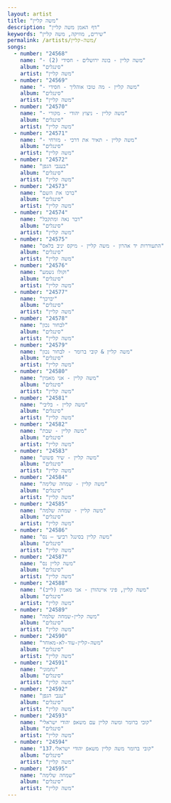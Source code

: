 ```yaml
---
layout: artist
title: "משה קליין"
description: "דף האמן משה קליין"
keywords: "שירים, מוזיקה, משה קליין"
permalink: /artists/משה-קליין/
songs:
  - number: "24568"
    name: "- משה קליין - בונה ירושלים - חסידי (2)"
    album: "סינגלים"
    artist: "משה קליין"
  - number: "24569"
    name: "- משה קליין - מה טובו אוהליך - חסידי"
    album: "סינגלים"
    artist: "משה קליין"
  - number: "24570"
    name: "- משה קליין - ניצוץ יהודי - מקורי"
    album: "סינגלים"
    artist: "משה קליין"
  - number: "24571"
    name: "- משה קליין - תאיר את דרכי - מזרחי"
    album: "סינגלים"
    artist: "משה קליין"
  - number: "24572"
    name: "בענבי הגפן"
    album: "סינגלים"
    artist: "משה קליין"
  - number: "24573"
    name: "ברכו את השם"
    album: "סינגלים"
    artist: "משה קליין"
  - number: "24574"
    name: "דבר נאה ומתקבל"
    album: "סינגלים"
    artist: "משה קליין"
  - number: "24575"
    name: "התעוררות יד אהרון - משה קליין - מיקס יניב בלאס"
    album: "סינגלים"
    artist: "משה קליין"
  - number: "24576"
    name: "וקולו נשמע"
    album: "סינגלים"
    artist: "משה קליין"
  - number: "24577"
    name: "יברכך"
    album: "סינגלים"
    artist: "משה קליין"
  - number: "24578"
    name: "לבחור נכון"
    album: "סינגלים"
    artist: "משה קליין"
  - number: "24579"
    name: "משה קליין & קובי ברומר - לבחור נכון"
    album: "סינגלים"
    artist: "משה קליין"
  - number: "24580"
    name: "משה קליין - אני מאמין"
    album: "סינגלים"
    artist: "משה קליין"
  - number: "24581"
    name: "משה קליין - בליבי"
    album: "סינגלים"
    artist: "משה קליין"
  - number: "24582"
    name: "משה קליין - שבת"
    album: "סינגלים"
    artist: "משה קליין"
  - number: "24583"
    name: "משה קליין - שיר פשוט"
    album: "סינגלים"
    artist: "משה קליין"
  - number: "24584"
    name: "משה קליין - שמחה שלימה"
    album: "סינגלים"
    artist: "משה קליין"
  - number: "24585"
    name: "משה קליין - שמחה שלמה"
    album: "סינגלים"
    artist: "משה קליין"
  - number: "24586"
    name: "משה קליין בסינגל רביעי – נס"
    album: "סינגלים"
    artist: "משה קליין"
  - number: "24587"
    name: "משה קליין נס"
    album: "סינגלים"
    artist: "משה קליין"
  - number: "24588"
    name: "משה קליין, פיני איינהורן - אני מאמין (לייב)"
    album: "סינגלים"
    artist: "משה קליין"
  - number: "24589"
    name: "משה קליין-שמחה שלמה"
    album: "סינגלים"
    artist: "משה קליין"
  - number: "24590"
    name: "משה-קליין-עוד-לא-מאוחר"
    album: "סינגלים"
    artist: "משה קליין"
  - number: "24591"
    name: "נחמוני"
    album: "סינגלים"
    artist: "משה קליין"
  - number: "24592"
    name: "ענבי הגפן"
    album: "סינגלים"
    artist: "משה קליין"
  - number: "24593"
    name: "קובי ברומר ומשה קליין עם משאפ יהודי ישראלי"
    album: "סינגלים"
    artist: "משה קליין"
  - number: "24594"
    name: "קובי ברומר משה קליין משאפ יהודי ישראלי.137"
    album: "סינגלים"
    artist: "משה קליין"
  - number: "24595"
    name: "שמחה שלימה"
    album: "סינגלים"
    artist: "משה קליין"
---
```

